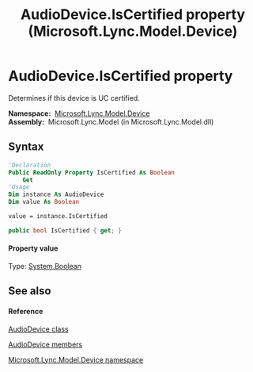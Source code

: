 ﻿---
title: AudioDevice.IsCertified property  (Microsoft.Lync.Model.Device)
TOCTitle: 'IsCertified property '
ms:assetid: P:Microsoft.Lync.Model.Device.AudioDevice.IsCertified_DI_3_UC_OCS14MrefLyncWPF
ms:mtpsurl: https://msdn.microsoft.com/en-us/library/microsoft.lync.model.device.audiodevice.iscertified_di_3_uc_ocs14mreflyncwpf(v=office.15)
ms:contentKeyID: 48601179
ms.date: 07/28/2014
mtps_version: v=office.15
f1_keywords:
- Microsoft.Lync.Model.Device.AudioDevice.IsCertified
dev_langs:
- CSharp
- JScript
- VB
- other
---

# AudioDevice.IsCertified property

Determines if this device is UC certified.

**Namespace:**  [Microsoft.Lync.Model.Device](microsoft-lync-model-device-namespace_2.md)  
**Assembly:**  Microsoft.Lync.Model (in Microsoft.Lync.Model.dll)

## Syntax

``` vb
'Declaration
Public ReadOnly Property IsCertified As Boolean
    Get
'Usage
Dim instance As AudioDevice
Dim value As Boolean

value = instance.IsCertified
```

``` csharp
public bool IsCertified { get; }
```

#### Property value

Type: [System.Boolean](http://msdn2.microsoft.com/en-us/library/a28wyd50)  

## See also

#### Reference

[AudioDevice class](audiodevice-class-microsoft-lync-model-device_2.md)

[AudioDevice members](audiodevice-members-microsoft-lync-model-device_2.md)

[Microsoft.Lync.Model.Device namespace](microsoft-lync-model-device-namespace_2.md)

